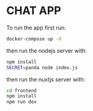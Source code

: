 # CHAT APP

To run the app first run:

```bash
docker-compose up -d
```

then run the nodejs server with:

```bash
npm install
SECRET=panda node index.js
```

then run the nuxtjs server with:

```bash
cd frontend
npm install
npm run dev
```